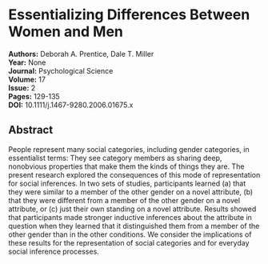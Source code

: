 # Essentializing Differences Between Women and Men

**Authors:** Deborah A. Prentice, Dale T. Miller  
**Year:** None  
**Journal:** Psychological Science  
**Volume:** 17  
**Issue:** 2  
**Pages:** 129-135  
**DOI:** 10.1111/j.1467-9280.2006.01675.x  

## Abstract
People represent many social categories, including gender categories, in essentialist terms: They see category members as sharing deep, nonobvious properties that make them the kinds of things they are. The present research explored the consequences of this mode of representation for social inferences. In two sets of studies, participants learned (a) that they were similar to a member of the other gender on a novel attribute, (b) that they were different from a member of the other gender on a novel attribute, or (c) just their own standing on a novel attribute. Results showed that participants made stronger inductive inferences about the attribute in question when they learned that it distinguished them from a member of the other gender than in the other conditions. We consider the implications of these results for the representation of social categories and for everyday social inference processes.

